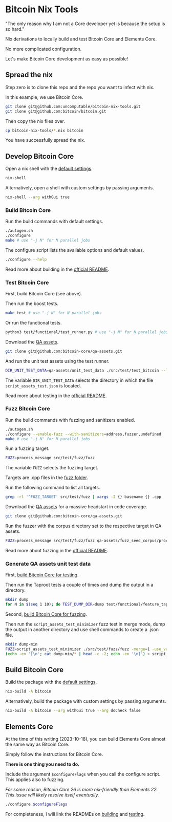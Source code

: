# Bitcoin Nix Tools

"The only reason why I am not a Core developer yet is because the setup is so hard."

Nix derivations to locally build and test Bitcoin Core and Elements Core.

No more complicated configuration.

Let's make Bitcoin Core development as easy as possible!

## Spread the nix

Step zero is to clone this repo and the repo you want to infect with nix.

In this example, we use Bitcoin Core.

```bash
git clone git@github.com:uncomputable/bitcoin-nix-tools.git
git clone git@github.com:bitcoin/bitcoin.git
```

Then copy the nix files over.

```bash
cp bitcoin-nix-tools/*.nix bitcoin
```

You have successfully spread the nix.

## Develop Bitcoin Core

Open a nix shell with the [default settings](https://github.com/uncomputable/bitcoin-nix-tools/blob/master/shell.nix#L1-L5).

```bash
nix-shell
```

Alternatively, open a shell with custom settings by passing arguments.

```bash
nix-shell --arg withGui true
```

### Build Bitcoin Core

Run the build commands with default settings.

```bash
./autogen.sh
./configure
make # use "-j N" for N parallel jobs
```

The configure script lists the available options and default values.

```bash
./configure --help
```

Read more about building in the [official README](https://github.com/bitcoin/bitcoin/blob/master/doc/build-unix.md).

### Test Bitcoin Core

First, build Bitcoin Core (see above).

Then run the boost tests.

```bash
make test # use "-j N" for N parallel jobs
```

Or run the functional tests.

```bash
python3 test/functional/test_runner.py # use "-j N" for N parallel jobs # use "--extended" to include ignored tests
```

Download the [QA assets](https://github.com/bitcoin-core/qa-assets).

```bash
git clone git@github.com:bitcoin-core/qa-assets.git
```

And run the unit test assets using the test runner.

```bash
DIR_UNIT_TEST_DATA=qa-assets/unit_test_data ./src/test/test_bitcoin --log_level=warning --run_test=script_tests
```

The variable `DIR_UNIT_TEST_DATA` selects the directory in which the file `script_assets_test.json` is located.

Read more about testing in the [official README](https://github.com/bitcoin/bitcoin/blob/master/test/README.md).

### Fuzz Bitcoin Core

Run the build commands with fuzzing and sanitizers enabled.

```bash
./autogen.sh
./configure --enable-fuzz --with-sanitizers=address,fuzzer,undefined
make # use "-j N" for N parallel jobs
```

Run a fuzzing target.

```bash
FUZZ=process_message src/test/fuzz/fuzz
```

The variable `FUZZ` selects the fuzzing target.

Targets are .cpp files in the [fuzz folder](https://github.com/bitcoin/bitcoin/tree/master/src/test/fuzz).

Run the following command to list all targets.

```bash
grep -rl '^FUZZ_TARGET' src/test/fuzz | xargs -I {} basename {} .cpp
```

Download the [QA assets](https://github.com/bitcoin-core/qa-assets) for a massive headstart in code coverage.

```bash
git clone git@github.com:bitcoin-core/qa-assets.git
```

Run the fuzzer with the corpus directory set to the respective target in QA assets.

```bash
FUZZ=process_message src/test/fuzz/fuzz qa-assets/fuzz_seed_corpus/process_message/
```

Read more about fuzzing in the [official README](https://github.com/bitcoin/bitcoin/blob/master/doc/fuzzing.md).

### Generate QA assets unit test data

First, [build Bitcoin Core for testing](https://github.com/uncomputable/bitcoin-nix-tools/tree/master#build-bitcoin-core).

Then run the Taproot tests a couple of times and dump the output in a directory.

```bash
mkdir dump
for N in $(seq 1 10); do TEST_DUMP_DIR=dump test/functional/feature_taproot.py --dumptests; done
```

Second, [build Bitcoin Core for fuzzing](https://github.com/uncomputable/bitcoin-nix-tools/tree/master#fuzz-bitcoin-core).

Then run the `script_assets_test_minimizer` fuzz test in merge mode, dump the output in another directory and use shell commands to create a .json file.

```bash
mkdir dump-min
FUZZ=script_assets_test_minimizer ./src/test/fuzz/fuzz -merge=1 -use_value_profile=1 dump-min/ dump/
(echo -en '[\n'; cat dump-min/* | head -c -2; echo -en '\n]') > script_assets_test.json
```

## Build Bitcoin Core

Build the package with the [default settings](https://github.com/uncomputable/bitcoin-nix-tools/blob/master/default.nix#L1-L6).

```bash
nix-build -A bitcoin
```

Alternatively, build the package with custom settings by passing arguments.

```bash
nix-build -A bitcoin --arg withGui true --arg doCheck false
```

## Elements Core

At the time of this writing (2023-10-18), you can build Elements Core almost the same way as Bitcoin Core.

Simply follow the instructions for Bitcoin Core.

**There is one thing you need to do.**

Include the argument `$configureFlags` when you call the configure script. This applies also to fuzzing.

_For some reason, Bitcoin Core 26 is more nix-friendly than Elements 22. This issue will likely resolve itself eventually._

```bash
./configure $configureFlags
```

For completeness, I will link the READMEs on [building](https://github.com/ElementsProject/elements/blob/master/doc/build-unix.md) and [testing](https://github.com/ElementsProject/elements/blob/master/test/README.md).
